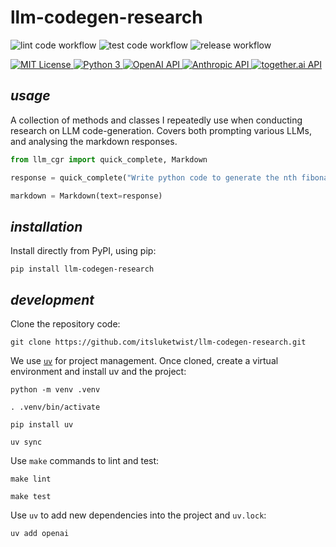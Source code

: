 # **llm-codegen-research**


![lint code workflow](https://github.com/itsluketwist/llm-codegen-research/actions/workflows/lint.yaml/badge.svg)
![test code workflow](https://github.com/itsluketwist/llm-codegen-research/actions/workflows/test.yaml/badge.svg)
![release workflow](https://github.com/itsluketwist/llm-codegen-research/actions/workflows/release.yaml/badge.svg)


<div>
    <!-- badges from : https://shields.io/ -->
    <!-- logos available : https://simpleicons.org/ -->
    <a href="https://opensource.org/licenses/MIT">
        <img alt="MIT License" src="https://img.shields.io/badge/Licence-MIT-yellow?style=for-the-badge&logo=docs&logoColor=white" />
    </a>
    <a href="https://www.python.org/">
        <img alt="Python 3" src="https://img.shields.io/badge/Python_3-blue?style=for-the-badge&logo=python&logoColor=white" />
    </a>
    <a href="https://openai.com/blog/openai-api/">
        <img alt="OpenAI API" src="https://img.shields.io/badge/OpenAI_API-412991?style=for-the-badge&logo=openai&logoColor=white" />
    </a>
    <a href="https://www.anthropic.com/api/">
        <img alt="Anthropic API" src="https://img.shields.io/badge/Claude_API-D97757?style=for-the-badge&logo=claude&logoColor=white" />
    </a>
    <a href="https://api.together.ai/">
        <img alt="together.ai API" src="https://img.shields.io/badge/together.ai_API-B5B5B5?style=for-the-badge&logoColor=white" />
    </a>
</div>


## *usage*

A collection of methods and classes I repeatedly use when conducting research on LLM code-generation.
Covers both prompting various LLMs, and analysing the markdown responses.

```python
from llm_cgr import quick_complete, Markdown

response = quick_complete("Write python code to generate the nth fibonacci number.")

markdown = Markdown(text=response)
```

## *installation*

Install directly from PyPI, using pip:

```shell
pip install llm-codegen-research
```

## *development*

Clone the repository code:

```shell
git clone https://github.com/itsluketwist/llm-codegen-research.git
```

We use [`uv`](https://astral.sh/blog/uv) for project management.
Once cloned, create a virtual environment and install uv and the project:

```shell
python -m venv .venv

. .venv/bin/activate

pip install uv

uv sync
```

Use `make` commands to lint and test:

```shell
make lint

make test
```

Use `uv` to add new dependencies into the project and `uv.lock`:

```shell
uv add openai
```
